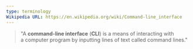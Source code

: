 ```yaml
---
type: terminology
Wikipedia URL: https://en.wikipedia.org/wiki/Command-line_interface
---
```

> "A **command-line interface** (**CLI**) is a means of interacting with a computer program by inputting lines of text called command lines."

